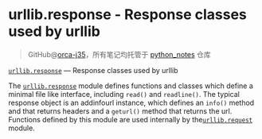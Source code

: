 # urllib.response - Response classes used by urllib
> GitHub@[orca-j35](https://github.com/orca-j35)，所有笔记均托管于 [python_notes](https://github.com/orca-j35/python_notes) 仓库

[`urllib.response`](https://docs.python.org/3/library/urllib.request.html#module-urllib.response) — Response classes used by urllib

The [`urllib.response`](https://docs.python.org/3/library/urllib.request.html#module-urllib.response) module defines functions and classes which define a minimal file like interface, including `read()` and `readline()`. The typical response object is an addinfourl instance, which defines an `info()` method and that returns headers and a `geturl()` method that returns the url. Functions defined by this module are used internally by the[`urllib.request`](https://docs.python.org/3/library/urllib.request.html#module-urllib.request) module.